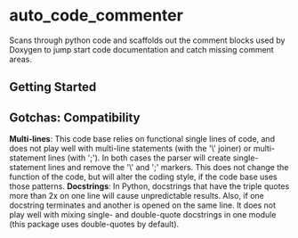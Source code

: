 # auto_code_commenter

Scans through python code and scaffolds out the comment blocks used by Doxygen to jump start code documentation and catch missing comment areas.

## Getting Started

## Gotchas: Compatibility

__Multi-lines__: This code base relies on functional single lines of code, and does not play well with multi-line statements (with the '\\' joiner) or multi-statement lines (with ';'). In both cases the parser will create single-statement lines and remove the '\\' and ';' markers. This does not change the function of the code, but will alter the coding style, if the code base uses those patterns.
__Docstrings__: In Python, docstrings that have the triple quotes more than 2x on one line will cause unpredictable results. Also, if one docstring terminates and another is opened on the same line. It does not play well with mixing single- and double-quote docstrings in one module (this package uses double-quotes by default).

